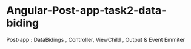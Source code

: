 # Angular-Post-app-task2-data-biding
Post-app : DataBidings , Controller, ViewChild , Output &amp; Event Emmiter
